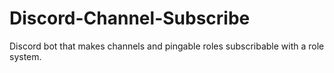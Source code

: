 # Discord-Channel-Subscribe

Discord bot that makes channels and pingable roles subscribable with a role system.
